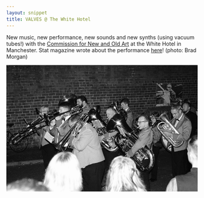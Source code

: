 ```yaml
---
layout: snippet
title: VALVES @ The White Hotel
---
```


New music, new performance, new sounds and new synths (using vacuum tubes!) with the [Commission for New and Old Art](https://the-commission.vercel.app/) at the White Hotel in Manchester. Stat magazine wrote about the performance [here](https://statmagazine.org/staging-england/)! (photo: Brad Morgan)

![brass](/assets/img/valves/brass-band.jpeg)
